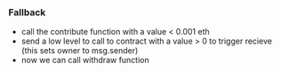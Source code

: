 ### Fallback

- call the contribute function with a value < 0.001 eth
- send a low level to call to contract with a value > 0 to trigger recieve (this sets owner to msg.sender)
- now we can call withdraw function